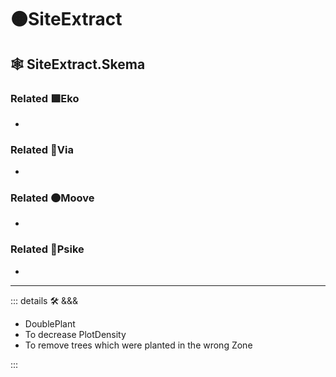 # 🟠<mooves>SiteExtract</mooves>

## 🕸 SiteExtract.Skema

### Related 🟩<ekos>Eko</ekos>

-

### Related 🔻<via>Via</via>

-

### Related 🟠<mooves>Moove</mooves>

-

### Related 💜<psike>Psike</psike>

-

---

<!-- =================================================== -->
<!-- =================================================== -->
<!-- =================================================== -->
<!-- =================================================== -->
<!-- =================================================== -->
::: details 🛠 <dev>&&&</dev>

- DoublePlant
- To decrease PlotDensity
- To remove trees which were planted in the wrong Zone

:::
